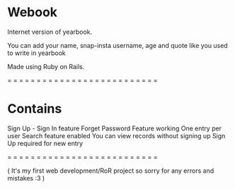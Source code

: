 # Webook 

Internet version of yearbook.

You can add your name, snap-insta username, age and quote like you used to write in yearbook

Made using Ruby on Rails.

= = = = = = = = = = = = = = = = = = = = = = = = = =
 
# Contains

Sign Up - Sign In feature
Forget Password Feature working
One entry per user
Search feature enabled
You can view records without signing up
Sign Up required for new entry

= = = = = = = = = = = = = = = = = = = = = = = = = = 


( It's my first web development/RoR project so sorry for any errors and mistakes :3 )